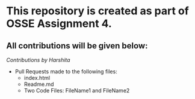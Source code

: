# This repository is created as part of OSSE Assignment 4.
## All contributions will be given below:
_Contributions by Harshita_
- Pull Requests made to the following files:
	* index.html
	* Readme.md 
	* Two Code Files: FileName1 and FileName2
	
